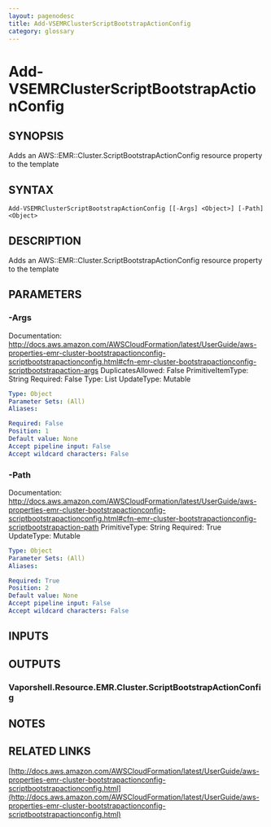 ```yaml
---
layout: pagenodesc
title: Add-VSEMRClusterScriptBootstrapActionConfig
category: glossary
---
```


# Add-VSEMRClusterScriptBootstrapActionConfig

## SYNOPSIS
Adds an AWS::EMR::Cluster.ScriptBootstrapActionConfig resource property to the template

## SYNTAX

```
Add-VSEMRClusterScriptBootstrapActionConfig [[-Args] <Object>] [-Path] <Object>
```

## DESCRIPTION
Adds an AWS::EMR::Cluster.ScriptBootstrapActionConfig resource property to the template

## PARAMETERS

### -Args
Documentation: http://docs.aws.amazon.com/AWSCloudFormation/latest/UserGuide/aws-properties-emr-cluster-bootstrapactionconfig-scriptbootstrapactionconfig.html#cfn-emr-cluster-bootstrapactionconfig-scriptbootstrapaction-args
DuplicatesAllowed: False
PrimitiveItemType: String
Required: False
Type: List
UpdateType: Mutable

```yaml
Type: Object
Parameter Sets: (All)
Aliases: 

Required: False
Position: 1
Default value: None
Accept pipeline input: False
Accept wildcard characters: False
```

### -Path
Documentation: http://docs.aws.amazon.com/AWSCloudFormation/latest/UserGuide/aws-properties-emr-cluster-bootstrapactionconfig-scriptbootstrapactionconfig.html#cfn-emr-cluster-bootstrapactionconfig-scriptbootstrapaction-path
PrimitiveType: String
Required: True
UpdateType: Mutable

```yaml
Type: Object
Parameter Sets: (All)
Aliases: 

Required: True
Position: 2
Default value: None
Accept pipeline input: False
Accept wildcard characters: False
```

## INPUTS

## OUTPUTS

### Vaporshell.Resource.EMR.Cluster.ScriptBootstrapActionConfig

## NOTES

## RELATED LINKS

[http://docs.aws.amazon.com/AWSCloudFormation/latest/UserGuide/aws-properties-emr-cluster-bootstrapactionconfig-scriptbootstrapactionconfig.html](http://docs.aws.amazon.com/AWSCloudFormation/latest/UserGuide/aws-properties-emr-cluster-bootstrapactionconfig-scriptbootstrapactionconfig.html)


